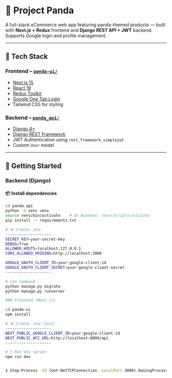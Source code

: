 # 🐼 Project Panda

A full-stack eCommerce web app featuring panda-themed products — built with **Next.js + Redux** frontend and **Django REST API + JWT** backend. Supports Google login and profile management.

---

## 🧱 Tech Stack

### Frontend – [`panda-ui/`](./panda-ui)

- [Next.js 15](https://nextjs.org/)
- [React 19](https://reactjs.org/)
- [Redux Toolkit](https://redux-toolkit.js.org/)
- [Google One Tap Login](https://developers.google.com/identity/one-tap/web)
- Tailwind CSS for styling

### Backend – [`panda_api/`](./panda_api)

- [Django 4+](https://www.djangoproject.com/)
- [Django REST Framework](https://www.django-rest-framework.org/)
- JWT Authentication using `rest_framework_simplejwt`
- Custom `User` model

---

## 🚀 Getting Started

### Backend (Django)

#### 📦 Install dependencies

```bash
cd panda_api
python -m venv venv
source venv/bin/activate    # On Windows: venv\Scripts\activate
pip install -r requirements.txt

# ⚙️ Create .env
--------------------
SECRET_KEY=your-secret-key
DEBUG=True
ALLOWED_HOSTS=localhost,127.0.0.1
CORS_ALLOWED_ORIGINS=http://localhost:3000

GOOGLE_OAUTH_CLIENT_ID=your-google-client-id
GOOGLE_OAUTH_CLIENT_SECRET=your-google-client-secret
--------------------

# run command
python manage.py migrate
python manage.py runserver

### Frontend (Next.js)

cd panda-ui
npm install

# ⚙️ Create .env.local
--------------------
NEXT_PUBLIC_GOOGLE_CLIENT_ID=your-google-client-id
NEXT_PUBLIC_API_URL=http://localhost:8000/api
--------------------

# 🧪 Run dev server
npm run dev


$ Stop-Process -Id (Get-NetTCPConnection -LocalPort 3000).OwningProcess -Force
```
